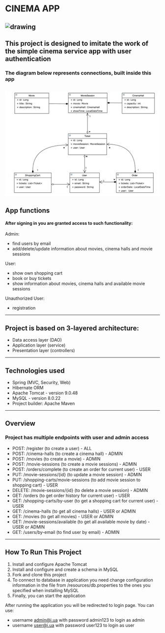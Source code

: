 # CINEMA APP
![drawing](https://images.indianexpress.com/2020/10/cinema.jpg)
---
This project is designed to imitate the work of the simple cinema service app with user authentication
---
### The diagram below represents connections, built inside this app
![pic](src/main/resources/images/Hibernate_Cinema_Uml.png)
---
## App functions
#### After signing in you are granted access to such functionality:
Admin:
- find users by email
- add/delete/update information about movies, cinema halls and movie sessions

User:
- show own shopping cart
- book or buy tickets
- show information about movies, cinema halls and available movie sessions

Unauthorized User:
- registration
---
## Project is based on 3-layered architecture:

- Data access layer (DAO)
- Application layer (service)
- Presentation layer (controllers)
---
## Technologies used

- Spring (MVC, Security, Web)
- Hibernate ORM
- Apache Tomcat - version 9.0.48
- MySQL - version 8.0.22
- Project builder: Apache Maven
---

## Overview

### Project has multiple endpoints with user and admin access

- POST: /register (to create a user) - ALL
- POST: /cinema-halls (to create a cinema hall) - ADMIN
- POST: /movies (to create a movie) - ADMIN
- POST: /movie-sessions (to create a movie sessions) - ADMIN 
- POST: /orders/complete (to create an order for current user) - USER 
- PUT: /movie-sessions/{id} (to update a movie session) - ADMIN 
- PUT: /shopping-carts/movie-sessions (to add movie session to shopping cart) - USER 
- DELETE: /movie-sessions/{id} (to delete a movie session) - ADMIN 
- GET: /orders (to get order history for current user) - USER
- GET: /shopping-carts/by-user (to get a shopping cart for current user) - USER
- GET: /cinema-halls (to get all cinema halls) - USER or ADMIN
- GET: /movies (to get all movies) - USER or ADMIN
- GET: /movie-sessions/available (to get all available movie by date) - USER or ADMIN 
- GET: /users/by-email (to find user by email) - ADMIN
---
## How To Run This Project

1. Install and configure Apache Tomcat
2. Install and configure and create a schema in MySQL
3. Fork and clone this project
4. To connect to database in application you need change configuration information in the file from /resources/db.properties to the ones you specified when installing MySQL
5. Finally, you can start the application

After running the application you will be redirected to login page. You can use:
- username admin@i.ua with password admin123 to login as admin
- username user@i.ua with password user123 to login as user
